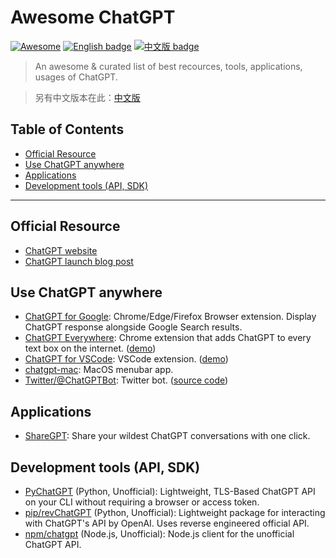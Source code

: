 # Awesome ChatGPT

[![Awesome](https://awesome.re/badge.svg)](https://awesome.re) [![English badge](https://img.shields.io/badge/%E8%8B%B1%E6%96%87-English-blue)](./README.md) [![中文版 badge](https://img.shields.io/badge/%E4%B8%AD%E6%96%87-Traditional%20Chinese-blue)](./README-zh-TW.md)

> An awesome & curated list of best recources, tools, applications, usages of ChatGPT.

> 另有中文版本在此：[中文版](./README-zh-TW.md)

## Table of Contents

- [Official Resource](#official-resource)
- [Use ChatGPT anywhere](#use-chatgpt-anywhere)
- [Applications](#applications)
- [Development tools (API, SDK)](#development-tools-api-sdk)

---

## Official Resource

- [ChatGPT website](https://chat.openai.com/)
- [ChatGPT launch blog post](https://openai.com/blog/chatgpt/)

## Use ChatGPT anywhere

- [ChatGPT for Google](https://github.com/wong2/chat-gpt-google-extension): Chrome/Edge/Firefox Browser extension. Display ChatGPT response alongside Google Search results.
- [ChatGPT Everywhere](https://github.com/gragland/chatgpt-everywhere): Chrome extension that adds ChatGPT to every text box on the internet. ([demo](https://twitter.com/gabe_ragland/status/1599466486422470656))
- [ChatGPT for VSCode](https://github.com/mpociot/chatgpt-vscode): VSCode extension. ([demo](https://twitter.com/marcelpociot/status/1599180144551526400))
- [chatgpt-mac](https://github.com/vincelwt/chatgpt-mac): MacOS menubar app.
- [Twitter/@ChatGPTBot](https://twitter.com/ChatGPTBot): Twitter bot. ([source code](https://github.com/transitive-bullshit/chatgpt-twitter-bot))

## Applications

- [ShareGPT](https://sharegpt.com/): Share your wildest ChatGPT conversations with one click.

## Development tools (API, SDK)

- [PyChatGPT](https://github.com/rawandahmad698/PyChatGPT) (Python, Unofficial): Lightweight, TLS-Based ChatGPT API on your CLI without requiring a browser or access token.
- [pip/revChatGPT](https://github.com/acheong08/ChatGPT) (Python, Unofficial): Lightweight package for interacting with ChatGPT's API by OpenAI. Uses reverse engineered official API.
- [npm/chatgpt](https://github.com/transitive-bullshit/chatgpt-api) (Node.js, Unofficial): Node.js client for the unofficial ChatGPT API.
